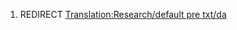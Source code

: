 1.  REDIRECT [Translation:Research/default pre
    txt/da](Translation:Research/default_pre_txt/da "wikilink")